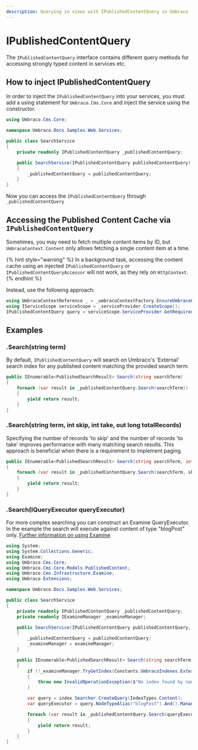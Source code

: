 ```yaml
---
description: Querying in views with IPublishedContentQuery in Umbraco
---
```


# IPublishedContentQuery

The `IPublishedContentQuery` interface contains different query methods for accessing strongly typed content in services etc.

## How to inject IPublishedContentQuery

In order to inject the `IPublishedContentQuery` into your services, you must add a using statement for `Umbraco.Cms.Core` and inject the service using the constructor.

```csharp
using Umbraco.Cms.Core;

namespace Umbraco.Docs.Samples.Web.Services;

public class SearchService
{
    private readonly IPublishedContentQuery _publishedContentQuery;

    public SearchService(IPublishedContentQuery publishedContentQuery)
    {
        _publishedContentQuery = publishedContentQuery;
    }
}
```

Now you can access the `IPublishedContentQuery` through `_publishedContentQuery`

## Accessing the Published Content Cache via `IPublishedContentQuery`

Sometimes, you may need to fetch multiple content items by ID, but `UmbracoContext.Content` only allows fetching a single content item at a time.  

{% hint style="warning" %}
In a background task, accessing the content cache using an injected `IPublishedContentQuery` or `IPublishedContentQueryAccessor` will not work, as they rely on `HttpContext`.  
{% endhint %}

Instead, use the following approach:  

```csharp
using UmbracoContextReference _ = _umbracoContextFactory.EnsureUmbracoContext();
using IServiceScope serviceScope = _serviceProvider.CreateScope();
IPublishedContentQuery query = serviceScope.ServiceProvider.GetRequiredService<IPublishedContentQuery>();
```

## Examples

### .Search(string term)

By default, `IPublishedContentQuery` will search on Umbraco's 'External' search index for any published content matching the provided search term.

```csharp
public IEnumerable<PublishedSearchResult> Search(string searchTerm)
{
    foreach (var result in _publishedContentQuery.Search(searchTerm))
    {
        yield return result;
    }
}
```

### .Search(string term, int skip, int take, out long totalRecords)

Specifying the number of records 'to skip' and the number of records 'to take' improves performance with many matching search results. This approach is beneficial when there is a requirement to implement paging.

```csharp
public IEnumerable<PublishedSearchResult> Search(string searchTerm, int skip = 5, int take = 10)
{
    foreach (var result in _publishedContentQuery.Search(searchTerm, skip, take, out long totalRecords))
    {
        yield return result;
    }
}
```

### .Search(IQueryExecutor queryExecutor)

For more complex searching you can construct an Examine QueryExecutor. In the example the search will execute against content of type "blogPost" only. [Further information on using Examine](../searching/examine/quick-start.md#different-ways-to-query)

```csharp
using System;
using System.Collections.Generic;
using Examine;
using Umbraco.Cms.Core;
using Umbraco.Cms.Core.Models.PublishedContent;
using Umbraco.Cms.Infrastructure.Examine;
using Umbraco.Extensions;

namespace Umbraco.Docs.Samples.Web.Services;

public class SearchService
{
    private readonly IPublishedContentQuery _publishedContentQuery;
    private readonly IExamineManager _examineManager;

    public SearchService(IPublishedContentQuery publishedContentQuery, IExamineManager examineManager)
    {
        _publishedContentQuery = publishedContentQuery;
        _examineManager = examineManager;
    }

    public IEnumerable<PublishedSearchResult> Search(string searchTerm)
    {
        if (!_examineManager.TryGetIndex(Constants.UmbracoIndexes.ExternalIndexName, out IIndex index))
        {
            throw new InvalidOperationException($"No index found by name{Constants.UmbracoIndexes.ExternalIndexName}");
        }

        var query = index.Searcher.CreateQuery(IndexTypes.Content);
        var queryExecutor = query.NodeTypeAlias("blogPost").And().ManagedQuery(searchTerm);

        foreach (var result in _publishedContentQuery.Search(queryExecutor))
        {
            yield return result;
        }
    }
}
```
